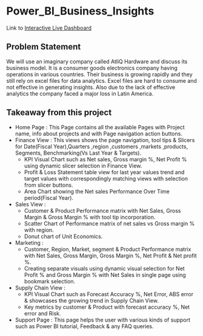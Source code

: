 # Power_BI_Business_Insights

Link to 
[Interactive Live Dashboard](https://app.powerbi.com/view?r=eyJrIjoiM2U1OTgxMzktNjQzNS00MTU1LTk0YWUtZWZlYWYyOTA3NDkxIiwidCI6ImM2ZTU0OWIzLTVmNDUtNDAzMi1hYWU5LWQ0MjQ0ZGM1YjJjNCJ9&pageName=ReportSectionff06be8f314c0e4ab0dd)

## Problem Statement

We will use an imaginary company called AtliQ Hardware and discuss its business model. It is a consumer goods electronics company having operations in various countries. Their business is growing rapidly and they still rely on excel files for data analytics. Excel files are hard to consume and not effective in generating insights. Also due to the lack of effective analytics the company faced a major loss in Latin America.

## Takeaway from this project

- Home Page : This Page contains all the available Pages with Project name, info about projects and with Page navigation action buttons.
- Finance View : This views shows the page navigation, tool tips & Slicers for Date(Fiscal Year),Quarters ,region ,customers ,markets ,products, Segments, Benchmarking(Vs Last Year & Targets).
  - KPI Visual Chart such as Net sales, Gross margin %, Net Profit % using dynamic slicer selection in Finance View.
  - Profit & Loss Statement table view for last year values trend and target values with correspondingly matching views with selection from slicer buttons.
  - Area Chart showing the Net sales Performance Over Time period(Fiscal Year).
- Sales View : 
  - Customer & Product Performance matrix with Net Sales, Gross Margin & Gross Margin % with tool tip incorporation.
  - Scatter Chart of Performance matrix of net sales vs Gross margin % with region.
  - Donut chart of Unit Economics.
- Marketing : 
  - Customer, Region, Market, segment & Product Performance matrix with Net Sales, Gross Margin, Gross Margin %, Net Profit & Net profit %.
  - Creating separate visuals using dynamic visual selection for Net Profit % and Gross Margin % with Net Sales in single page using bookmark selection.
- Supply Chain View : 
  - KPI Visual Chart such as Forecast Accuracy %, Net Error, ABS error & showcases the growing trend in Supply Chain View.
  - Key metrics by customer & Product with forecast accuracy %, Net error and Risk.
- Support Page : This page helps the user with various kinds of support such as Power BI tutorial, Feedback & any FAQ queries.
